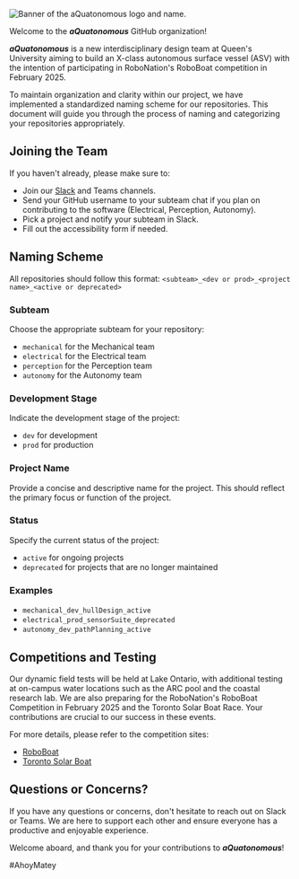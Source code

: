 
![Banner of the aQuatonomous logo and name.](https://github.com/aQuatonomous/assets_library/blob/bcf1e1a1e2fa34f0ba41c7ead2cafd755e4fbae7/aQuatonomous-banner-white.png)

Welcome to the ***aQuatonomous*** GitHub organization! 

***aQuatonomous*** is a new interdisciplinary design team at Queen's University aiming to build an X-class autonomous surface vessel (ASV) with the intention of participating in RoboNation's RoboBoat competition in February 2025.

To maintain organization and clarity within our project, we have implemented a standardized naming scheme for our repositories. This document will guide you through the process of naming and categorizing your repositories appropriately.

## Joining the Team

If you haven't already, please make sure to:

-   Join our [Slack](https://join.slack.com/t/aquatonomous-group/shared_invite/zt-2lcn2ih1v-eImu1XUcyaWQmjU3MI0OnA) and Teams channels.
-   Send your GitHub username to your subteam chat if you plan on contributing to the software (Electrical, Perception, Autonomy).
-   Pick a project and notify your subteam in Slack.
-   Fill out the accessibility form if needed.

## Naming Scheme
All repositories should follow this format:
`<subteam>_<dev or prod>_<project name>_<active or deprecated>`
     
### Subteam
Choose the appropriate subteam for your repository:
- `mechanical` for the Mechanical team
- `electrical` for the Electrical team
- `perception` for the Perception team
- `autonomy` for the Autonomy team
### Development Stage

Indicate the development stage of the project:
- `dev` for development
- `prod` for production

### Project Name

Provide a concise and descriptive name for the project. This should reflect the primary focus or function of the project.

### Status

Specify the current status of the project:
- `active` for ongoing projects
- `deprecated` for projects that are no longer maintained

### Examples

- `mechanical_dev_hullDesign_active`
- `electrical_prod_sensorSuite_deprecated`
- `autonomy_dev_pathPlanning_active`


## Competitions and Testing
Our dynamic field tests will be held at Lake Ontario, with additional testing at on-campus water locations such as the ARC pool and the coastal research lab. We are also preparing for the RoboNation's RoboBoat Competition in February 2025 and the Toronto Solar Boat Race. Your contributions are crucial to our success in these events.

For more details, please refer to the competition sites:

- [RoboBoat](https://robonation.org/programs/roboboat/)
- [Toronto Solar Boat](https://torontosolarboat.com/)

## Questions or Concerns?

If you have any questions or concerns, don't hesitate to reach out on Slack or Teams. We are here to support each other and ensure everyone has a productive and enjoyable experience.

Welcome aboard, and thank you for your contributions to ***aQuatonomous***!

#AhoyMatey
